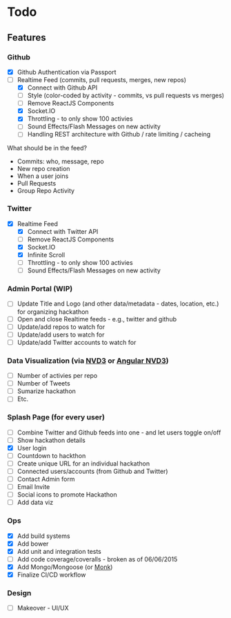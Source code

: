 # Todo

## Features

### Github

- [X] Github Authentication via Passport
- [ ] Realtime Feed (commits, pull requests, merges, new repos)
  - [X] Connect with Github API
  - [ ] Style (color-coded by activity - commits, vs pull requests vs merges)
  - [ ] Remove ReactJS Components
  - [X] Socket.IO
  - [X] Throttling - to only show 100 activies
  - [ ] Sound Effects/Flash Messages on new activity
  - [ ] Handling REST architecture with Github / rate limiting / cacheing

What should be in the feed?

- Commits: who, message, repo
- New repo creation
- When a user joins
- Pull Requests
- Group Repo Activity

### Twitter
- [X] Realtime Feed
  - [X] Connect with Twitter API
  - [ ] Remove ReactJS Components
  - [X] Socket.IO
  - [X] Infinite Scroll
  - [ ] Throttling - to only show 100 activies
  - [ ] Sound Effects/Flash Messages on new activity

### Admin Portal (WIP)
- [ ] Update Title and Logo (and other data/metadata - dates, location, etc.) for organizing hackathon
- [ ] Open and close Realtime feeds - e.g., twitter and github
- [ ] Update/add repos to watch for
- [ ] Update/add users to watch for
- [ ] Update/add Twitter accounts to watch for

### Data Visualization (via [NVD3](http://nvd3.org/) or [Angular NVD3](https://github.com/Rossem/RedditStorage))
- [ ] Number of activies per repo
- [ ] Number of Tweets
- [ ] Sumarize hackathon
- [ ] Etc.

### Splash Page (for every user)
- [ ] Combine Twitter and Github feeds into one - and let users toggle on/off
- [ ] Show hackathon details
- [X] User login
- [ ] Countdown to hackthon
- [ ] Create unique URL for an individual hackathon
- [ ] Connected users/accounts (from Github and Twitter)
- [ ] Contact Admin form
- [ ] Email Invite
- [ ] Social icons to promote Hackathon
- [ ] Add data viz

### Ops

- [X] Add build systems
- [X] Add bower
- [X] Add unit and integration tests
- [ ] Add code coverage/coveralls - broken as of 06/06/2015
- [X] Add Mongo/Mongoose (or [Monk](https://github.com/Automattic/monk))
- [X] Finalize CI/CD workflow

### Design

- [ ] Makeover - UI/UX